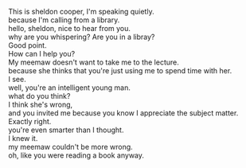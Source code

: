 

This is sheldon cooper, I'm speaking quietly.   
because I'm calling from a library.   
hello, sheldon, nice to hear from you.   
why are you whispering? Are you in a libray?   
Good point.   
How can I help you?   
My meemaw doesn't want to take me to the lecture.   
because she thinks that you're just using me to spend time with her.   
I see.   
well, you're an intelligent young man.   
what do you think?   
I think she's wrong,    
and you invited me because you know I appreciate the subject matter.   
Exactly right.   
you're even smarter than I thought.   
I knew it.   
my meemaw couldn't be more wrong.   
oh, like you were reading a book anyway.   
   


